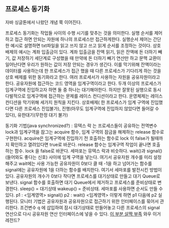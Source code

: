 ## 프로세스 동기화

자바 싱글톤에서 나왔던 개념 쭉 이어진다.

프로세스 동기화는 작업들 사이의 수행 시기를 맞추는 것을 의미한다. 실행 순서를 제어하고 접근 하면 안되는 자원에 하나의 프로세스만 접근하게한다. 실행순서 제어는 간단한 예시로 설명하면 txt파일을 읽고 쓰지 않고 쓰고 읽게 순서를 조정하는 것이다. 상호 배제의 예시는 계좌 입출금이 있다. 계좌 입출금을 잔액 읽기, 읽은 잔액에 돈 더하기 빼기, 값 저장하기 세단계로 구성했을 때 만약에 돈 더하기 빼기 연산만 하고 문맥 교환이 일어난다면 우리가 원하는 값이 저장 안되는 경우가 생긴다. 이를 막기위해 잔액이라는 데이터를 사용하는데 한 프로세스가 접근 했을 때 다른 프로세스가 기다리게 하는 것을 상호 배제를 위한 동기화라고 한다.  여러 프로세서가 사용하는 자원을 공유자원이라고 한다. 공유자원에 접근하는 코드 영역을 임계구역이라고 한다. 두개 이상의 프로세스가 임계구역에 진입하고자 하면 둘 중 하나는 대기해야한다. 하지만 잘못된 실행으로 동시 다발적으로 임계구역에 접근하는 문제를 레이스 컨디션이라고 한다. 운영체제는 레이스 컨디션을 막기위해 세가지 원칙을 지킨다. 상호배제( 한 프로세스가 임계 구역에 진입했다면 다른 프로세스 진입불가), 진행(아무도 임계구역에 진입하지 않았다면 들어갈 수 있다), 유한대기(무한정 대기 불가)

동기화 기법(java synchronized?) : 뮤텍스 락 는 프로세스들이 공유하는 전역변수 lock과 임계구역을 잠그는 acquire 함수, 임계 구역의 잠금을 해제하는 release 함수로 구현한다. acquire은 임계구역에 진입하기 전 호출하는 함수로 lock 이 false가 될때까지 확인하고 열려있다면 true로 바꾼다. release 함수는 임계구역 작업이 끝나면 호출하는 함수. lock 을 false로 바꾼다. 세마포는 뮤텍스 락과 비슷하다. wait()과 signal()(들어와도 좋다는 신호) 사이에 임계 구역을 넣는다. 여기서 공유자원 개수를 미리 설정해주고 wait에는 사용 가능한 공유자원이 0보다 클 때 -1을 하고 넘어가는 함수를 signal에는 공유자원에 1을 더하는 함수를 배치한다. 여기서 세마포를 발전시킨 방법이 있다. 공유자원의 개수가 0보다 작다면 프로세스를 대기상태로 만들고 대기 Queue로 보낸다. signal 함수를 호출하면 대기 Queue에서 제거하고 프로세스를 준비상태로 변경한다.  sleep() = 대기상태 wakeup() = 준비상태. 세마포를 사용하면 순서도 만들 수 있다. p1 : <임계영역> signal()  p2 : wait() <임계영역> 이렇게 하면 p1 다음에 p2 실행된다.  모니터 기법은 공유자원과 공유자원으로 접근하기 위한 인터페이스를 묶어서 관리한다.  조건변수 q 에 삽입하여 잠시 대기상태로 만들어놓고 다른 프로세스의 signal 연산으로 다시 공유자원 연산 인터페이스에 넣을 수 있다. [이 부분 살짝 부족](https://github.com/dogfoothuman/self-learning-cs/blob/main/synchronization/syncronization.md) 와우 이거 레전드?
